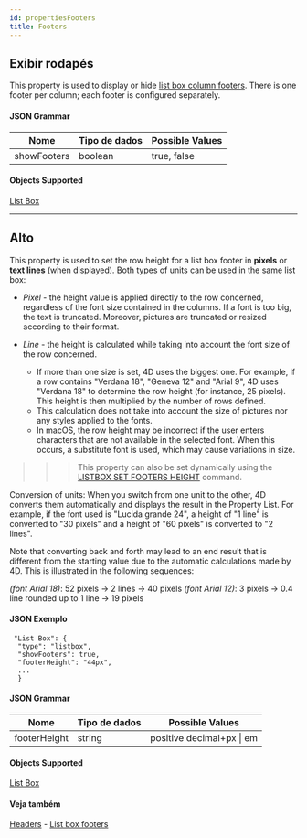 ```yaml
---
id: propertiesFooters
title: Footers
---
```


## Exibir rodapés

This property is used to display or hide [list box column footers](listbox_overview.md#list-box-footers). There is one footer per column; each footer is configured separately.

#### JSON Grammar

| Nome        | Tipo de dados | Possible Values |
| ----------- | ------------- | --------------- |
| showFooters | boolean       | true, false     |

#### Objects Supported

[List Box](listbox_overview.md)

---

## Alto

This property is used to set the row height for a list box footer in **pixels** or **text lines** (when displayed). Both types of units can be used in the same list box:

* *Pixel* - the height value is applied directly to the row concerned, regardless of the font size contained in the columns. If a font is too big, the text is truncated. Moreover, pictures are truncated or resized according to their format.

* *Line* - the height is calculated while taking into account the font size of the row concerned.
  * If more than one size is set, 4D uses the biggest one. For example, if a row contains "Verdana 18", "Geneva 12" and "Arial 9", 4D uses "Verdana 18" to determine the row height (for instance, 25 pixels). This height is then multiplied by the number of rows defined.
  * This calculation does not take into account the size of pictures nor any styles applied to the fonts.
  * In macOS, the row height may be incorrect if the user enters characters that are not available in the selected font. When this occurs, a substitute font is used, which may cause variations in size.
> > > This property can also be set dynamically using the [LISTBOX SET FOOTERS HEIGHT](https://doc.4d.com/4Dv17R6/4D/17-R6/List-box-footer-specific-properties.300-4354808.en.html) command.

Conversion of units: When you switch from one unit to the other, 4D converts them automatically and displays the result in the Property List. For example, if the font used is "Lucida grande 24", a height of "1 line" is converted to "30 pixels" and a height of "60 pixels" is converted to "2 lines".

Note that converting back and forth may lead to an end result that is different from the starting value due to the automatic calculations made by 4D. This is illustrated in the following sequences:

*(font Arial 18)*: 52 pixels -> 2 lines -> 40 pixels *(font Arial 12)*: 3 pixels -> 0.4 line rounded up to 1 line -> 19 pixels

#### JSON Exemplo

```
 "List Box": {
  "type": "listbox",
  "showFooters": true,
  "footerHeight": "44px",  
  ...
  }
```

#### JSON Grammar

| Nome         | Tipo de dados | Possible Values               |
| ------------ | ------------- | ----------------------------- |
| footerHeight | string        | positive decimal+px &#124; em |

#### Objects Supported

[List Box](listbox_overview.md)

#### Veja também

[Headers](properties_Headers.md) - [List box footers](listbox_overview.md#list-box-footers)
